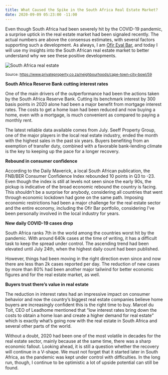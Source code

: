 ```yaml
---
title: What Caused the Spike in the South Africa Real Estate Market?
date: 2020-09-09 05:23:00 -11:00
---
```


Even though South Africa had been severely hit by the COVID-19 pandemic, a surprise uptick in the real estate market had been signaled recently. The actual numbers are above the consensus estimates, with several factors supporting such a development. As always, I am [Ofir Eyal Bar](https://medium.com/@ofireyalbar), and today I will use my insights into the South African real estate market to better understand why we see these positive developments.

![South Africa real estate](/uploads/3.png)

<small>Source: https://www.privateproperty.co.za/neighbourhoods/cape-town-city-bowl/59</small>

**South Africa Reserve Bank cutting interest rates**

One of the main drivers of the outperformance had been the actions taken by the South Africa Reserve Bank. Cutting its benchmark interest by 300 basis points in 2020 alone had been a major benefit from mortgage interest rates. The costs to get a home loan had been reduced and now buying a home, even with a mortgage, is much convenient as compared to paying a monthly rent.

The latest reliable data available comes from July. Seeff Property Group, one of the major players in the local real estate industry, ended the month with the highest sales in the past six years. Buyers benefiting from an exemption of transfer duty, combined with a favorable bank-lending climate is the key to keeping up the pace for a longer recovery.


**Rebound in consumer confidence**

According to the Daily Maverick, a local South African publication, the FNB/BER Consumer Confidence Index rebounded 10 points in Q3 to -23. Even though the index is still at levels not seen since the early 90s, the pickup is indicative of the broad economic rebound the country is facing.
This shouldn’t be a surprise for anybody, considering all countries that went through economic lockdown had gone on the same path. Imposing economic restrictions had been a major challenge for the real estate sector and the entire economy, including the Ofir Bar portfolio, considering I’ve been personally involved in the local industry for years.

**New daily COVID-19 cases drop**

South Africa ranks 7th in the world among the countries worst hit by the pandemic. With around 640k cases at the time of writing, it has a difficult task to keep the spread under control. The ascending trend had been elevated until July 24th, when the highest daily count had been published.

However, things had been moving in the right direction even since and now there are less than 2k cases reported per day. The reduction of new cases by more than 80% had been another major tailwind for better economic figures and for the real estate market, as well.
 
**Buyers trust there’s value in real estate**

The reduction in interest rates had an impressive impact on consumer behavior and now the country’s biggest real estate companies believe home buyers are increasingly confident this is the right time to buy. Marcel du Toit, CEO of Leadhome mentioned that “low interest rates bring down the costs to obtain a home loan and create a higher demand for real estate”  which is exactly what’s going now with the real estate in South Africa and several other parts of the world.

Without a doubt, 2020 had been one of the most volatile in decades for the real estate sector, mainly because at the same time, there was a sharp economic fallout. Looking ahead, it is still a question whether the recovery will continue in a V-shape. We must not forget that it started later in South Africa, as the pandemic was kept under control with difficulties. In the long run, though, I continue to be optimistic a lot of upside potential can still be found. 

